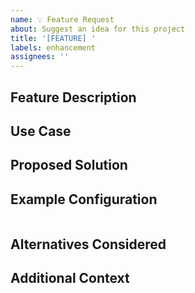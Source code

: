 ```yaml
---
name: 💡 Feature Request
about: Suggest an idea for this project
title: '[FEATURE] '
labels: enhancement
assignees: ''
---
```


## Feature Description
<!-- A clear and concise description of what you want to happen -->

## Use Case
<!-- Describe the use case this feature would address -->

## Proposed Solution
<!-- Describe how you think this could be implemented -->

## Example Configuration
<!-- If applicable, provide an example of how this feature would be configured -->
```yaml
```

## Alternatives Considered
<!-- Have you considered any alternative solutions or workarounds? -->

## Additional Context
<!-- Add any other context or screenshots about the feature request here -->